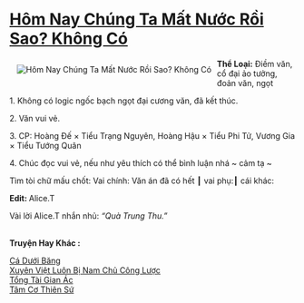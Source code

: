 <a href="https://utruyen.com/hom-nay-chung-ta-mat-nuoc-roi-sao-khong-co/22092/" title="Hôm Nay Chúng Ta Mất Nước Rồi Sao? Không Có"><h1>Hôm Nay Chúng Ta Mất Nước Rồi Sao? Không Có</h1></a><div style="display:table"><img align="right" style="float: left; padding: 10px;" src="https://utruyen.com/images/story/200x260/hom-nay-chung-ta-mat-nuoc-roi-sao-khong-co.jpg" alt="Hôm Nay Chúng Ta Mất Nước Rồi Sao? Không Có"><b>Thể Loại:</b> Điềm văn, cổ đại ảo tưởng, đoản văn, ngọt<p></p>1. Không có logic ngốc bạch ngọt đại cương văn, đã kết thúc.<p></p>2. Văn vui vẻ.<p></p>3. CP: Hoàng Đế × Tiểu Trạng Nguyên, Hoàng Hậu × Tiểu Phi Tử, Vương Gia × Tiểu Tướng Quân<p></p>4. Chúc đọc vui vẻ, nếu như yêu thích có thể bình luận nhá ~ cảm tạ ~<p></p>Tìm tòi chữ mấu chốt: Vai chính: Văn án đã có hết ┃ vai phụ:┃ cái khác:<p></p><b>Edit: </b>Alice.T<p></p>Vài lời Alice.T nhắn nhủ: <em>“Quà Trung Thu.”</em></div><p><br><b>Truyện Hay Khác :</b></p><a href="https://utruyen.com/ca-duoi-bang/22077/" alt="Cá Dưới Băng">Cá Dưới Băng</a><br/><a href="https://github.com/quanluxury/ngontinh_sac/tree/master/truyenhay/13465/" alt="Xuyên Việt Luôn Bị Nam Chủ Công Lược">Xuyên Việt Luôn Bị Nam Chủ Công Lược</a><br/><a href="https://github.com/quanluxury/truyenhot/tree/master/truyenhay/10708/" alt="Tổng Tài Gian Ác">Tổng Tài Gian Ác</a><br/><a href="https://dammy2019.blogspot.com/2019/11/tam-co-thien-su.html" alt="Tâm Cơ Thiên Sứ">Tâm Cơ Thiên Sứ</a><br/>